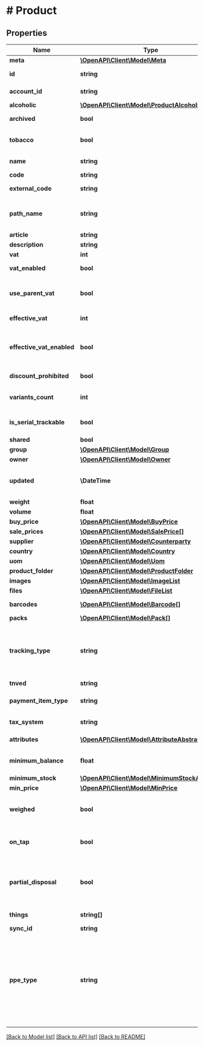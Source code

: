 # # Product

## Properties

Name | Type | Description | Notes
------------ | ------------- | ------------- | -------------
**meta** | [**\OpenAPI\Client\Model\Meta**](Meta.md) |  | [optional]
**id** | **string** | ID товара | [optional] [readonly]
**account_id** | **string** | ID учетной записи | [optional] [readonly]
**alcoholic** | [**\OpenAPI\Client\Model\ProductAlcoholic**](ProductAlcoholic.md) |  | [optional]
**archived** | **bool** | Добавлен ли товар в архив | [optional]
**tobacco** | **bool** | Признак товара, как табачной продукции | [optional] [readonly]
**name** | **string** | Наименование товара | [optional]
**code** | **string** | Код товара | [optional]
**external_code** | **string** | Внешний код товара | [optional]
**path_name** | **string** | Наименование группы, в которую входит товар | [optional] [readonly]
**article** | **string** | Артикул | [optional]
**description** | **string** | Описание товара | [optional]
**vat** | **int** | НДС % | [optional]
**vat_enabled** | **bool** | Включен ли НДС для товара | [optional]
**use_parent_vat** | **bool** | Используется ли ставка НДС родительской группы | [optional]
**effective_vat** | **int** | Реальный НДС % | [optional] [readonly]
**effective_vat_enabled** | **bool** | Дополнительный признак для определения разграничения реального НДС | [optional] [readonly]
**discount_prohibited** | **bool** | Признак запрета скидок | [optional]
**variants_count** | **int** | Количество модификаций у данного товара | [optional] [readonly]
**is_serial_trackable** | **bool** | Учет по серийным номерам | [optional]
**shared** | **bool** | Общий доступ | [optional]
**group** | [**\OpenAPI\Client\Model\Group**](Group.md) |  | [optional]
**owner** | [**\OpenAPI\Client\Model\Owner**](Owner.md) |  | [optional]
**updated** | **\DateTime** | Момент последнего обновления сущности | [optional] [readonly]
**weight** | **float** | Вес | [optional]
**volume** | **float** | Объем | [optional]
**buy_price** | [**\OpenAPI\Client\Model\BuyPrice**](BuyPrice.md) |  | [optional]
**sale_prices** | [**\OpenAPI\Client\Model\SalePrice[]**](SalePrice.md) | Цены продажи | [optional]
**supplier** | [**\OpenAPI\Client\Model\Counterparty**](Counterparty.md) |  | [optional]
**country** | [**\OpenAPI\Client\Model\Country**](Country.md) |  | [optional]
**uom** | [**\OpenAPI\Client\Model\Uom**](Uom.md) |  | [optional]
**product_folder** | [**\OpenAPI\Client\Model\ProductFolder**](ProductFolder.md) |  | [optional]
**images** | [**\OpenAPI\Client\Model\ImageList**](ImageList.md) |  | [optional]
**files** | [**\OpenAPI\Client\Model\FileList**](FileList.md) |  | [optional]
**barcodes** | [**\OpenAPI\Client\Model\Barcode[]**](Barcode.md) | Штрихкоды товара | [optional]
**packs** | [**\OpenAPI\Client\Model\Pack[]**](Pack.md) | Упаковки товара | [optional]
**tracking_type** | **string** | Тип маркируемой продукции. Допустимые значения перечислены в константах класса | [optional]
**tnved** | **string** | Код ТН ВЭД | [optional]
**payment_item_type** | **string** | Признак предмета расчета | [optional]
**tax_system** | **string** | Код системы налогообложения | [optional]
**attributes** | [**\OpenAPI\Client\Model\AttributeAbstract[]**](AttributeAbstract.md) | Дополнительные поля | [optional]
**minimum_balance** | **float** | Неснижаемый остаток (устаревшее) | [optional]
**minimum_stock** | [**\OpenAPI\Client\Model\MinimumStockAbstract**](MinimumStockAbstract.md) |  | [optional]
**min_price** | [**\OpenAPI\Client\Model\MinPrice**](MinPrice.md) |  | [optional]
**weighed** | **bool** | Поле, показывающее является ли товар весовым | [optional]
**on_tap** | **bool** | Поле, показывающее является ли товар разливным | [optional]
**partial_disposal** | **bool** | Управление состоянием частичного выбытия маркированного товара | [optional]
**things** | **string[]** | Серийные номера | [optional] [readonly]
**sync_id** | **string** | ID синхронизации | [optional]
**ppe_type** | **string** | Код вида номенклатурной классификации медицинских средств индивидуальной защиты. Допустимые значения перечислены в константах класса | [optional]

[[Back to Model list]](../../README.md#models) [[Back to API list]](../../README.md#endpoints) [[Back to README]](../../README.md)
